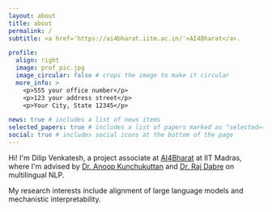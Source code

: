 ```yaml
---
layout: about
title: about
permalink: /
subtitle: <a href='https://ai4bharat.iitm.ac.in/'>AI4Bharat</a>.

profile:
  align: right
  image: prof_pic.jpg
  image_circular: false # crops the image to make it circular
  more_info: >
    <p>555 your office number</p>
    <p>123 your address street</p>
    <p>Your City, State 12345</p>

news: true # includes a list of news items
selected_papers: true # includes a list of papers marked as "selected={true}"
social: true # includes social icons at the bottom of the page
---
```

Hi! I'm Dilip Venkatesh, a project associate at [AI4Bharat](https://ai4bharat.iitm.ac.in/) at IIT Madras, where I'm advised by [Dr. Anoop Kunchukuttan](https://anoopk.in/) and [Dr. Raj Dabre](https://prajdabre.github.io/) on multilingual NLP.

My research interests include alignment of large language models and mechanistic interpretability. 
